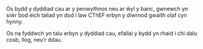 Os bydd y dyddiad cau ar y penwythnos neu ar ŵyl y banc, gwnewch yn siŵr bod eich taliad yn dod i law CThEF erbyn y diwrnod gwaith olaf cyn hynny.

Os na fyddwch yn talu erbyn y dyddiad cau, efallai y bydd yn rhaid i chi dalu cosb, llog, neu’r ddau.